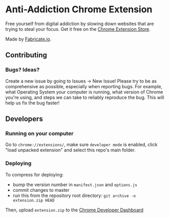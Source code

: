 # Anti-Addiction Chrome Extension

Free yourself from digital addiction by slowing down websites that are trying to steal your focus. Get it free on the [Chrome Extension Store](https://chrome.google.com/webstore/detail/hgokmjffmfnkaofmgjekjpiiocfafdoc/publish-accepted).

Made by [Fabricate.io](http://fabricate.io).

## Contributing

### Bugs? Ideas?

Create a new issue by going to Issues -> New Issue! Please try to be as comprehensive as possible, especially when reporting bugs. For example, what Operating System your computer is running, what version of Chrome you're using, and steps we can take to reliably reproduce the bug. This will help us fix the bug faster!

## Developers

### Running on your computer

Go to `chrome://extensions/`, make sure `developer mode` is enabled, click "load unpacked extension" and select this repo's main folder.

### Deploying

To compress for deploying:
- bump the version number in `manifest.json` and `options.js`
- commit changes to master
- run this from the repository root directory: `git archive -o extension.zip HEAD`

Then, upload `extension.zip` to the [Chrome Developer Dashboard](https://chrome.google.com/webstore/developer/dashboard)
